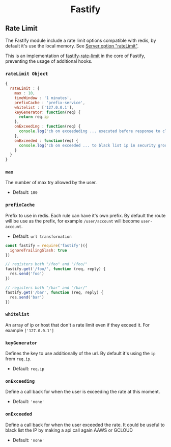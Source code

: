 <h1 align="center">Fastify</h1>

<a name="rateLimit"></a>
## Rate Limit

The Fastify module include a rate limit options compatible with redis, by default it's use the local memory. See [Server option "rateLimit"]().

This is an implementation of [fastify-rate-limit](https://github.com/fastify/fastify-rate-limit) in the core of Fastify, preventing the usage of additional hooks. 


<a name="rateLimit"></a>
### `rateLimit Object`

```js
{
  rateLimit : {
    max : 10,
    timeWindow : '1 minutes',
    prefixCache : 'prefix-service',
    whitelist : ['127.0.0.1'],
    keyGenerator: function(req) {
      return req.ip
    },
    onExceeding : function(req) {
      console.log('cb on exceededing ... executed before response to client. req is give as argument')
    },
    onExceeded : function(req) {
      console.log('cb on exceeded ... to black list ip in security group for example, req is given as argument')
    }
  }
}
```

<a name="max"></a>
### `max`

The number of max try allowed by the user. 

+ Default: `100`

<a name="prefixCache"></a>
### `prefixCache`

Prefix to use in redis. Each rule can have it's own prefix. By default the route will be use as the prefix, for example `/user/account` will become `user-account`.
 
 

+ Default: `url transformation`

```js
const fastify = require('fastify')({
  ignoreTrailingSlash: true
})

// registers both "/foo" and "/foo/"
fastify.get('/foo/', function (req, reply) {
  res.send('foo')
})

// registers both "/bar" and "/bar/"
fastify.get('/bar', function (req, reply) {
  res.send('bar')
})
```

<a name="whitelist"></a>
### `whitelist`

An array of ip or host that don't a rate limit even if they exceed it. 
For example `['127.0.0.1']`


<a name="keyGenerator"></a>
### `keyGenerator`

Defines the key to use additionally of the url. By default it's using the `ip` from `req.ip`.

+ Default: `req.ip` 

<a name="onExceeding"></a>
### `onExceeding`

Define a call back for when the user is exceeding the rate at this moment.

+ Default: `'none'`
<a name="onExceeded"></a>
### `onExceeded`

Define a call back for when the user exceeded the rate. It could be useful to black list the IP by making a api call again AAWS or GCLOUD 

+ Default: `'none'`
